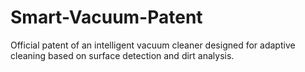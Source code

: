 # Smart-Vacuum-Patent
Official patent of an intelligent vacuum cleaner designed for adaptive cleaning based on surface detection and dirt analysis.
